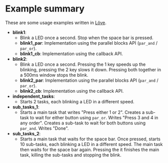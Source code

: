 # Example summary
These are some usage examples written in [Löve](https://love2d.org).
* **blink1**:
	* Blink a LED once a second. Stop when the space bar is pressed.
	* **blink1_par**: Implementation using the parallel blocks API (`par_and` / `par_or`).
	* **blink1_cb**: Implementation using the callback API.
* **blink2**:
	* Blink a LED once a second. Pressing the 1 key speeds up the blinking, pressing the 2 key slows it down. Pressing both together in a 500ms window stops the blink.
 	* **blink2_par**: Implementation using the parallel blocks API (`par_and` / `par_or`).
	* **blink2_cb**: Implementation using the callback API.
* **independent_tasks**:
	* Starts 2 tasks, each blinking a LED in a different speed.
* **sub_tasks_1**:
	* Starts a main task that writes "Press either 1 or 2". Creates a sub-task to wait for either button using `par_or`. Writes "Press 3 and 4 in any order". Creates a sub-task to wait for both buttons using `par_and`. Writes "Done".
* **sub_tasks_2**:
	* Starts a main task that waits for the space bar. Once pressed, starts 10 sub-tasks, each blinking a LED in a different speed. The main task then waits for the space bar again. Pressing the it finishes the main task, killing the sub-tasks and stopping the blink.
